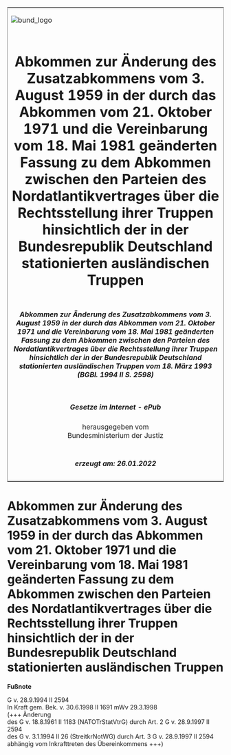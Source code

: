 <span id="DECKBLATT.html"></span>

<table border="0" frame="border" width="100%">

<tr valign="top">

<td align="left">

![bund\_logo](BfJ_2021_Web_de_de.gif)

</td>

<td align="right">

 

</td>

</tr>

<tr align="center" valign="middle">

<td colspan="2">

# Abkommen zur Änderung des Zusatzabkommens vom 3. August 1959 in der durch das Abkommen vom 21. Oktober 1971 und die Vereinbarung vom 18. Mai 1981 geänderten Fassung zu dem Abkommen zwischen den Parteien des Nordatlantikvertrages über die Rechtsstellung ihrer Truppen hinsichtlich der in der Bundesrepublik Deutschland stationierten ausländischen Truppen

</td>

</tr>

<tr align="center" valign="middle">

<td colspan="2">

##### Abkommen zur Änderung des Zusatzabkommens vom 3. August 1959 in der durch das Abkommen vom 21. Oktober 1971 und die Vereinbarung vom 18. Mai 1981 geänderten Fassung zu dem Abkommen zwischen den Parteien des Nordatlantikvertrages über die Rechtsstellung ihrer Truppen hinsichtlich der in der Bundesrepublik Deutschland stationierten ausländischen Truppen vom 18. März 1993 (BGBl. 1994 II S. 2598)

</td>

</tr>

<tr align="center" valign="middle">

<td colspan="2">

  
  

##### Gesetze im Internet - ePub  
  
herausgegeben vom  
Bundesministerium der Justiz

</td>

</tr>

<tr align="center" valign="bottom">

<td colspan="2">

  
  

##### erzeugt am: 26.01.2022

</td>

</tr>

</table>

<span id="BJNR259820994.html"></span>

# Abkommen zur Änderung des Zusatzabkommens vom 3. August 1959 in der durch das Abkommen vom 21. Oktober 1971 und die Vereinbarung vom 18. Mai 1981 geänderten Fassung zu dem Abkommen zwischen den Parteien des Nordatlantikvertrages über die Rechtsstellung ihrer Truppen hinsichtlich der in der Bundesrepublik Deutschland stationierten ausländischen Truppen

<div>

  
**Fußnote**

<div class="jnhtml">

<div>

<div class="jurAbsatz">

G v. 28.9.1994 II 2594  
In Kraft gem. Bek. v. 30.6.1998 II 1691 mWv 29.3.1998  
(+++ Änderung  
des G v. 18.8.1961 II 1183 (NATOTrStatVtrG) durch Art. 2 G v. 28.9.1997
II 2594  
des G v. 3.1.1994 II 26 (StreitkrNotWG) durch Art. 3 G v. 28.9.1997 II
2594  
abhängig vom Inkrafttreten des Übereinkommens +++)

</div>

</div>

</div>

</div>
